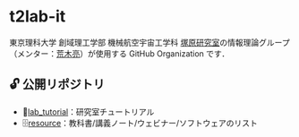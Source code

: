 # t2lab-it

東京理科大学 創域理工学部 機械航空宇宙工学科 [塚原研究室](https://www.rs.tus.ac.jp/~t2lab/index-j.html)の情報理論グループ（メンター：[荒木亮](https://ryo-araki.github.io/)）が使用する GitHub Organization です．

## 🔓 公開リポジトリ

- 🐣[lab_tutorial](https://github.com/t2lab-it/lab_tutorial)：研究室チュートリアル
- 🗄[resource](https://github.com/t2lab-it/resource)：教科書/講義ノート/ウェビナー/ソフトウェアのリスト
